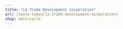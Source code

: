 ```yaml
---
title: "LA Trade Development Corporation"
url: /santo-tomas/la-trade-development-corporation/
shop: motorcycle
---
```


